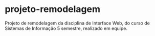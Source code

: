 # projeto-remodelagem
Projeto de remodelagem da disciplina de Interface Web, do curso de Sistemas de Informação 5 semestre, realizado em equipe.